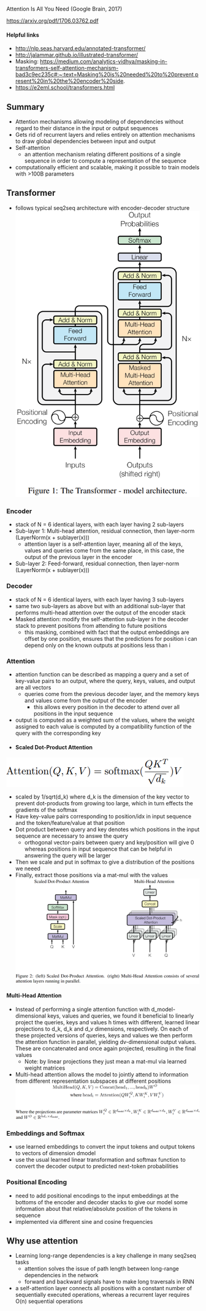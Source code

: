 Attention Is All You Need (Google Brain, 2017)

https://arxiv.org/pdf/1706.03762.pdf

#### Helpful links
- http://nlp.seas.harvard.edu/annotated-transformer/
- http://jalammar.github.io/illustrated-transformer/
- Masking: https://medium.com/analytics-vidhya/masking-in-transformers-self-attention-mechanism-bad3c9ec235c#:~:text=Masking%20is%20needed%20to%20prevent,present%20in%20the%20encoder%20side.
- https://e2eml.school/transformers.html

## Summary
- Attention mechanisms allowing modeling of dependencies without regard to their distance in the input or output sequences
- Gets rid of recurrent layers and relies entirely on attention mechanisms to draw global dependencies between input and output
- Self-attention
	- an attention mechanism relating different positions of a single sequence in order to compute a representation of the sequence
- computationally efficient and scalable, making it possible to train models with >100B parameters

## Transformer
- follows typical seq2seq architecture with encoder-decoder structure
![](../../images/Pasted%20image%2020221222160935.png)
### Encoder
- stack of N = 6 identical layers, with each layer having 2 sub-layers
- Sub-layer 1: Multi-head attention, residual connection, then layer-norm (LayerNorm(x + sublayer(x)))
	- attention layer is a self-attention layer, meaning all of the keys, values and queries come from the same place, in this case, the output of the previous layer in the encoder
- Sub-layer 2: Feed-forward, residual connection, then layer-norm (LayerNorm(x + sublayer(x)))
### Decoder
- stack of N = 6 identical layers, with each layer having 3 sub-layers
- same two sub-layers as above but with an additional sub-layer that performs multi-head attention over the output of the encoder stack
- Masked attention: modify the self-attention sub-layer in the decoder stack to prevent positions from attending to future positions 
	- this masking, combined with fact that the output embeddings are offset by one position, ensures that the predictions for position i can depend only on the known outputs at positions less than i
### Attention
- attention function can be described as mapping a query and a set of key-value pairs to an output, where the query, keys, values, and output are all vectors
	- queries come from the previous decoder layer, and the memory keys and values come from the output of the encoder
		- this allows every position in the decoder to attend over all positions in the input sequence
- output is computed as a weighted sum of the values, where the weight assigned to each value is computed by a compatibility function of the query with the corresponding key 
- #### Scaled Dot-Product Attention
![](../../images/Pasted%20image%2020221222163444.png)
- scaled by 1/sqrt(d_k) where d_k is the dimension of the key vector to prevent dot-products from growing too large, which in turn effects the gradients of the softmax
- Have key-value pairs corresponding to position/idx in input sequence and the token/feature/value at that position
- Dot product between query and key denotes which positions in the input sequence are necessary to answe the query
	- orthogonal vector-pairs between query and key/position will give 0 whereas positions in input sequence that can be helpful in answering the query will be larger
- Then we scale and put in softmax to give a distribution of the positions we neeed
- Finally, extract those positions via a mat-mul with the values
![](../../images/Pasted%20image%2020221222162850.png)
#### Multi-Head Attention
- Instead of performing a single attention function with d_model-dimensional keys, values and queries, we found it beneficial to linearly project the queries, keys and values h times with different, learned linear projections to d_k, d_k and d_v dimensions, respectively. On each of these projected versions of queries, keys and values we then perform the attention function in parallel, yielding dv-dimensional output values. These are concatenated and once again projected, resulting in the final values
	- Note: by linear projections they just mean a mat-mul via learned weight matrices
- Multi-head attention allows the model to jointly attend to information from different representation subspaces at different positions
![](../../images/Pasted%20image%2020221222164929.png)
### Embeddings and Softmax
- use learned embeddings to convert the input tokens and output tokens to vectors of dimension dmodel
- use the usual learned linear transformation and softmax function to convert the decoder output to predicted next-token probabilities
### Positional Encoding
- need to add positional encodings to the input embeddings at the bottoms of the encoder and decoder stacks to give our model some information about that relative/absolute position of the tokens in sequence
- implemented via different sine and cosine frequencies
## Why use attention
- Learning long-range dependencies is a key challenge in many seq2seq tasks
	- attention solves the issue of path length between long-range dependencies in the network
	- forward and backward signals have to make long traversals in RNN
- a self-attention layer connects all positions with a constant number of sequentially executed operations, whereas a recurrent layer requires O(n) sequential operations